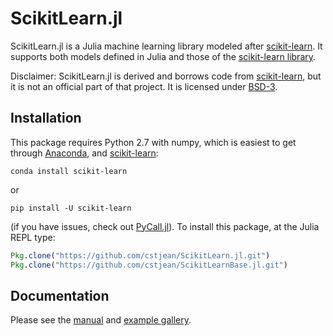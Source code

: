 # ScikitLearn.jl

ScikitLearn.jl is a Julia machine learning library modeled after
[scikit-learn](http://scikit-learn.org/stable/). It supports both models defined
in Julia and those of the [scikit-learn library](http://scikit-learn.org/stable/modules/classes.html).

Disclaimer: ScikitLearn.jl is derived and borrows code from
[scikit-learn](http://scikit-learn.org/stable/), but it is not an official part
of that project. It is licensed under [BSD-3](LICENSE).

## Installation

This package requires Python 2.7 with numpy, which is easiest to get through
[Anaconda](https://www.continuum.io/downloads), and [scikit-learn](http://scikit-learn.org/stable/install.html):

`conda install scikit-learn`

or 

`pip install -U scikit-learn`

(if you have issues, check out [PyCall.jl](https://github.com/stevengj/PyCall.jl#installation)). To install this package, at the Julia REPL type:

```julia
Pkg.clone("https://github.com/cstjean/ScikitLearn.jl.git")
Pkg.clone("https://github.com/cstjean/ScikitLearnBase.jl.git")
```

## Documentation

Please see the [manual](http://scikitlearnjl.readthedocs.org/en/latest/) and
[example gallery](docs/examples.md).
